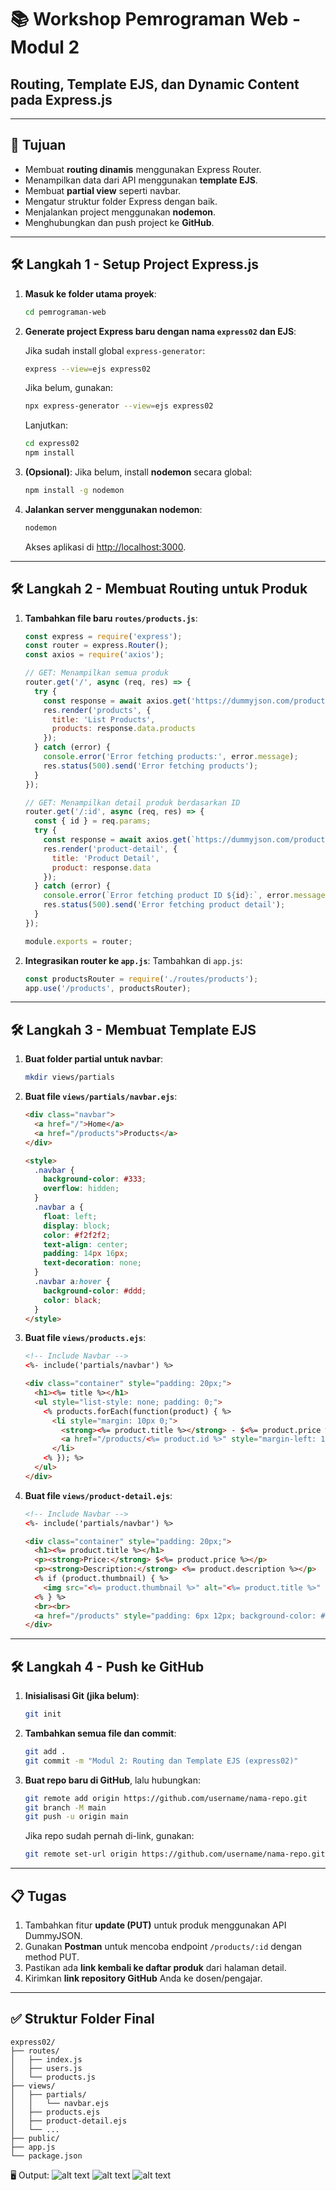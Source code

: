 # 📚 Workshop Pemrograman Web - Modul 2  
## Routing, Template EJS, dan Dynamic Content pada Express.js

---

## 📌 Tujuan
- Membuat **routing dinamis** menggunakan Express Router.
- Menampilkan data dari API menggunakan **template EJS**.
- Membuat **partial view** seperti navbar.
- Mengatur struktur folder Express dengan baik.
- Menjalankan project menggunakan **nodemon**.
- Menghubungkan dan push project ke **GitHub**.

---

## 🛠 Langkah 1 - Setup Project Express.js

1. **Masuk ke folder utama proyek**:
   ```bash
   cd pemrograman-web
   ```

2. **Generate project Express baru dengan nama `express02` dan EJS**:
   
   Jika sudah install global `express-generator`:
   ```bash
   express --view=ejs express02
   ```

   Jika belum, gunakan:
   ```bash
   npx express-generator --view=ejs express02
   ```

   Lanjutkan:
   ```bash
   cd express02
   npm install
   ```

3. **(Opsional)**: Jika belum, install **nodemon** secara global:
   ```bash
   npm install -g nodemon
   ```

4. **Jalankan server menggunakan nodemon**:
   ```bash
   nodemon
   ```
   Akses aplikasi di [http://localhost:3000](http://localhost:3000).

---

## 🛠 Langkah 2 - Membuat Routing untuk Produk

1. **Tambahkan file baru `routes/products.js`**:
   ```javascript
   const express = require('express');
   const router = express.Router();
   const axios = require('axios');

   // GET: Menampilkan semua produk
   router.get('/', async (req, res) => {
     try {
       const response = await axios.get('https://dummyjson.com/products');
       res.render('products', { 
         title: 'List Products', 
         products: response.data.products 
       });
     } catch (error) {
       console.error('Error fetching products:', error.message);
       res.status(500).send('Error fetching products');
     }
   });

   // GET: Menampilkan detail produk berdasarkan ID
   router.get('/:id', async (req, res) => {
     const { id } = req.params;
     try {
       const response = await axios.get(`https://dummyjson.com/products/${id}`);
       res.render('product-detail', { 
         title: 'Product Detail', 
         product: response.data 
       });
     } catch (error) {
       console.error(`Error fetching product ID ${id}:`, error.message);
       res.status(500).send('Error fetching product detail');
     }
   });

   module.exports = router;
   ```

2. **Integrasikan router ke `app.js`**:
   Tambahkan di `app.js`:
   ```javascript
   const productsRouter = require('./routes/products');
   app.use('/products', productsRouter);
   ```

---

## 🛠 Langkah 3 - Membuat Template EJS

1. **Buat folder partial untuk navbar**:
   ```bash
   mkdir views/partials
   ```

2. **Buat file `views/partials/navbar.ejs`**:
   ```html
   <div class="navbar">
     <a href="/">Home</a>
     <a href="/products">Products</a>
   </div>

   <style>
     .navbar {
       background-color: #333;
       overflow: hidden;
     }
     .navbar a {
       float: left;
       display: block;
       color: #f2f2f2;
       text-align: center;
       padding: 14px 16px;
       text-decoration: none;
     }
     .navbar a:hover {
       background-color: #ddd;
       color: black;
     }
   </style>
   ```

3. **Buat file `views/products.ejs`**:
   ```html
   <!-- Include Navbar -->
   <%- include('partials/navbar') %>

   <div class="container" style="padding: 20px;">
     <h1><%= title %></h1>
     <ul style="list-style: none; padding: 0;">
       <% products.forEach(function(product) { %>
         <li style="margin: 10px 0;">
           <strong><%= product.title %></strong> - $<%= product.price %>
           <a href="/products/<%= product.id %>" style="margin-left: 10px; padding: 6px 12px; background-color: #007BFF; color: white; text-decoration: none; border-radius: 4px;">Detail</a>
         </li>
       <% }); %>
     </ul>
   </div>
   ```

4. **Buat file `views/product-detail.ejs`**:
   ```html
   <!-- Include Navbar -->
   <%- include('partials/navbar') %>

   <div class="container" style="padding: 20px;">
     <h1><%= product.title %></h1>
     <p><strong>Price:</strong> $<%= product.price %></p>
     <p><strong>Description:</strong> <%= product.description %></p>
     <% if (product.thumbnail) { %>
       <img src="<%= product.thumbnail %>" alt="<%= product.title %>" style="max-width: 300px;">
     <% } %>
     <br><br>
     <a href="/products" style="padding: 6px 12px; background-color: #28a745; color: white; text-decoration: none; border-radius: 4px;">Back to Products</a>
   </div>
   ```

---

## 🛠 Langkah 4 - Push ke GitHub

1. **Inisialisasi Git (jika belum)**:
   ```bash
   git init
   ```

2. **Tambahkan semua file dan commit**:
   ```bash
   git add .
   git commit -m "Modul 2: Routing dan Template EJS (express02)"
   ```

3. **Buat repo baru di GitHub**, lalu hubungkan:
   ```bash
   git remote add origin https://github.com/username/nama-repo.git
   git branch -M main
   git push -u origin main
   ```

   Jika repo sudah pernah di-link, gunakan:
   ```bash
   git remote set-url origin https://github.com/username/nama-repo.git
   ```

---

## 📋 Tugas

1. Tambahkan fitur **update (PUT)** untuk produk menggunakan API DummyJSON.
2. Gunakan **Postman** untuk mencoba endpoint `/products/:id` dengan method PUT.
3. Pastikan ada **link kembali ke daftar produk** dari halaman detail.
4. Kirimkan **link repository GitHub** Anda ke dosen/pengajar.

---

## ✅ Struktur Folder Final
```
express02/
├── routes/
│   ├── index.js
│   ├── users.js
│   └── products.js
├── views/
│   ├── partials/
│   │   └── navbar.ejs
│   ├── products.ejs
│   ├── product-detail.ejs
│   └── ...
├── public/
├── app.js
└── package.json
```

🖥️ Output:
![alt text](https://github.com/haidar89/pemrograman-berbasis-web/img/main/2a.png?raw=true)
![alt text](https://github.com/haidar89/pemrograman-berbasis-web/img/main/2b.png?raw=true)
![alt text](https://github.com/haidar89/pemrograman-berbasis-web/img/main/2c.png?raw=true)
